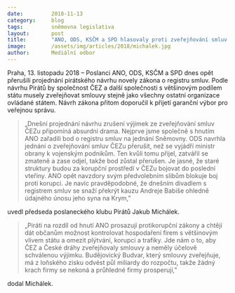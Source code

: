 ```yaml
---
date:         2018-11-13
category:     blog
tags:         sněmovna legislativa
layout:       post
title:        "ANO, ODS, KSČM a SPD hlasovaly proti zveřejňování smluv ČEZu"
image:        /assets/img/articles/2018/michalek.jpg
author:       Mediální odbor
---
```



Praha, 13. listopadu 2018 – Poslanci ANO, ODS, KSČM a SPD dnes opět přerušili projednání pirátského návrhu novely zákona o registru smluv. Podle návrhu Pirátů by společnost ČEZ a další společnosti s většinovým podílem státu musely zveřejňovat smlouvy stejně jako všechny ostatní organizace ovládané státem. Návrh zákona přitom doporučil k přijetí garanční výbor pro veřejnou správu.

> „Dnešní projednání návrhu zrušení výjimek ze zveřejňování smluv ČEZu připomíná absurdní drama. Nejprve jsme společně s hnutím ANO zařadili bod o registru smluv na jednání Sněmovny. ODS navrhla jednání o zveřejňování smluv ČEZu přerušit, než se vyjádří ministr obrany k vojenským podnikům. Ten kvůli tomu přijel, zatvářil se zmateně a zase odjel, takže bod zůstal přerušen. Je jasné, že staré struktury budou za korupční prostředí v ČEZu bojovat do poslední vteřiny. ANO opět navzdory svým předvolebním slibům blokuje boj proti korupci. Je navíc pravděpodobné, že dnešním divadlem s registrem smluv se snaží překrýt kauzu Andreje Babiše ohledně údajného únosu jeho syna na Krym,” 

uvedl předseda poslaneckého klubu Pirátů Jakub Michálek.

> „Piráti na rozdíl od hnutí ANO prosazují protikorupční zákony a chtějí dát občanům možnost kontrolovat hospodaření firem s většinovým vlivem státu a omezit plýtvání, korupci a trafiky. Jde nám o to, aby ČEZ a České dráhy zveřejňovaly smlouvy a neměly účelově schválenou výjimku. Budějovický Budvar, který smlouvy zveřejňuje, má z loňského zisku odvést půl miliardy do rozpočtu, takže žádný krach firmy se nekoná a průhledné firmy prosperují,” 

dodal Michálek. 
